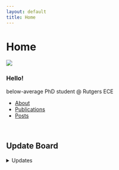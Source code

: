```yaml
---
layout: default
title: Home
---
```


# Home

<div class="home-grid">
    <div class="grid-img">
        <img src="{{ '/assets/img/index.JPG' | relative_url }}">
    </div>
    <div class="grid-desc">
    <h3>Hello!</h3>
        below-average PhD student @ Rutgers ECE
        <ul>
            <li><a href="/about">About</a></li>
            <li><a href="/publications">Publications</a></li>
            <li><a href="/posts">Posts</a></li>
            <!-- <li><a href="{{ site.baseurl }}/gallery/">Gallery</a></li> -->
        </ul>
    </div>
</div>
<br>

## Update Board
<details>
    <summary>Updates</summary><ul>
        <li>No Update</li>
    </ul>
</details>
